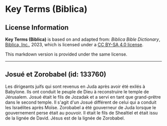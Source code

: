 # Key Terms (Biblica)

## License Information

**Key Terms (Biblica)** is based on and adapted from: _Biblica Bible Dictionary_, [Biblica, Inc.](https://www.biblica.com/), 2023, which is licensed under a [CC BY-SA 4.0 license](https://creativecommons.org/licenses/by-sa/4.0/legalcode.en).

This markdown version is provided under the same license.



--------------------------------

## Josué et Zorobabel (id: 133760)

Les dirigeants juifs qui sont revenus en Juda après avoir été exilés à Babylone. Ils ont conduit le peuple de Dieu à reconstruire le temple de Jérusalem. Josué était le fils de Jozadak et a servi en tant que grand\-prêtre dans le second temple. Il s'agit d'un Josué différent de celui qui a conduit les Israélites après Moïse. Zorobabel a été gouverneur de Juda lorsque le gouvernement perse était au pouvoir. Il était le fils de Shealtiel et était issu de la lignée de David. Jésus est de la lignée de Zorobabel.


